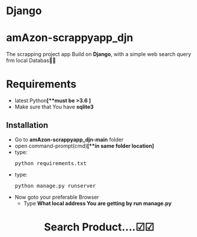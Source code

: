 # Django
# amAzon-scrappyapp_djn
The scrapping project app Build on <strong>Django</strong>, with a simple web search query frm local Databas🎫🎱


# Requirements
<ul>
  
<li>latest Python<strong>[**must be >3.6 ]</strong><br>
<li>Make sure that You have <strong>sqlite3</strong>

</ul>


## Installation
<ul>
<li>Go to <strong>amAzon-scrappyapp_djn-main</strong> folder<br>
<li>open command-prompt(cmd)<strong>[**in same folder location]</strong><br>
  <li>type:<br>
  <pre>python requirements.txt </pre>
  <li>type:<br>
  <pre>python manage.py runserver</pre>
    
   <li>Now goto your preferable Browser
     <ul><li>Type <strong>What local address You are getting by run manage.py</strong></ul>
    

</ul>

<h1 align="center">Search Product....☑☑ </h1>
